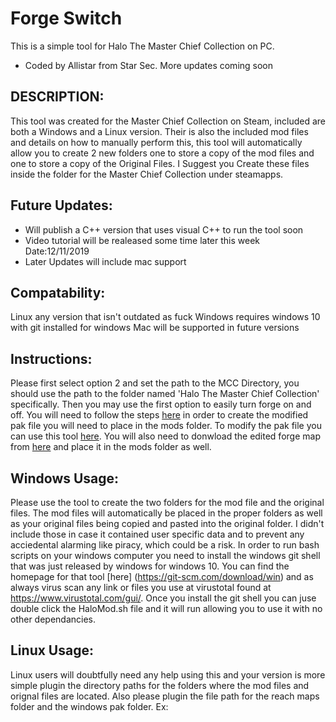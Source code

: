# Forge Switch
This is a simple tool for Halo The Master Chief Collection on PC.
- Coded by Allistar from Star Sec.
More updates coming soon

DESCRIPTION:
--------------------------------------------
This tool was created for the Master Chief Collection on Steam, included are both a Windows 
and a Linux version. Their is also the included mod files and details on how to manually perform 
this, this tool will automatically allow you to create 2 new folders one to store a copy of the 
mod files and one to store a copy of the Original Files. I Suggest you Create these files inside 
the folder for the Master Chief Collection under steamapps.

Future Updates:
--------------------------------------------
 - Will publish a C++ version that uses visual C++ to run the tool soon
 - Video tutorial will be realeased some time later this week Date:12/11/2019
 - Later Updates will include mac support 

Compatability:
--------------------------------------------
Linux any version that isn't outdated as fuck
Windows requires windows 10 with git installed for windows
Mac will be supported in future versions

Instructions:
-------------------------------------------
Please first select option 2 and set the path to the MCC Directory, you should use the path to 
the folder named 'Halo The Master Chief Collection' specifically. Then you may use the first option 
to easily turn forge on and off. You will need to follow the steps [here](https://www.reddit.com/r/halomods/comments/e5tki5/reach_enable_forge/)
in order to create the modified pak file you will need to place in the mods folder. To modify the 
pak file you can use this tool [here](https://mh-nexus.de/downloads/HxDSetup.zip). You will also 
need to donwload the edited forge map from [here](https://mega.nz/#!eodgBKJS!7IlHqdeSxVesGEZ3gwYFE2QRsKnuZyYkVLRA2IDKFRY) 
and place it in the mods folder as well. 

Windows Usage:
--------------------------------------------
Please use the tool to create the two folders for the mod file and the original files. The mod
files will automatically be placed in the proper folders as well as your original files being 
copied and pasted into the original folder. I didn't include those in case it contained user 
specific data and to prevent any acciedental alarming like piracy, which could be a risk. In 
order to run bash scripts on your windows computer you need to install the windows git shell
that was just released by windows for windows 10. You can find the homepage for that tool [here]
(https://git-scm.com/download/win) and as always virus scan any link or files you use at virustotal
found at https://www.virustotal.com/gui/. Once you install the git shell you can juse double click
the HaloMod.sh file and it will run allowing you to use it with no other dependancies. 

Linux Usage:
--------------------------------------------
Linux users will doubtfully need any help using this and your version is more simple plugin the
directory paths for the folders where the mod files and orignal files are located. Also please 
plugin the file path for the reach maps folder and the windows pak folder. Ex:   







